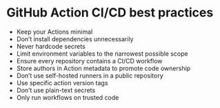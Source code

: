# GitHub Action CI/CD best practices
- Keep your Actions minimal
- Don’t install dependencies unnecessarily
- Never hardcode secrets
- Limit environment variables to the narrowest possible scope
- Ensure every repository contains a CI/CD workflow
- Store authors in Action metadata to promote code ownership
- Don’t use self-hosted runners in a public repository
- Use specific action version tags
- Don’t use plain-text secrets
- Only run workflows on trusted code
